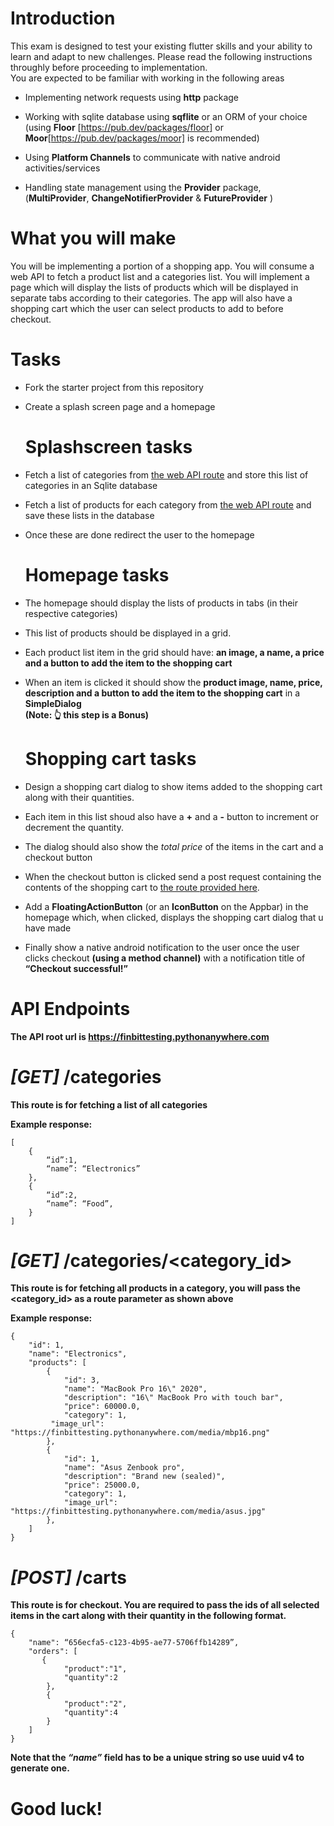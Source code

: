 # **Introduction**
This exam is designed to test your existing flutter skills and your ability to learn and adapt to new challenges. Please read the following instructions throughly before proceeding to implementation.  
You are expected to be familiar with working in the following areas

-   Implementing network requests using **http** package

-   Working with sqlite database using **sqflite** or an ORM of your choice (using **Floor** [https://pub.dev/packages/floor] or **Moor**[https://pub.dev/packages/moor] is recommended)
    
-   Using **Platform Channels** to communicate with native android activities/services
    
-   Handling state management using the **Provider** package, (**MultiProvider**, **ChangeNotifierProvider** & **FutureProvider** )


# **What you will make**

You will be implementing a portion of a shopping app. You will consume a web API to fetch a product list and a categories list. You will implement a page which will display the lists of products which will be displayed in separate tabs according to their categories. The app will also have a shopping cart which the user can select products to add to before checkout.

# **Tasks**

 - Fork the starter project from this repository
 - Create a splash screen page  and a homepage


    # **Splashscreen tasks**
    
 - Fetch a list of categories from [the web API route](#get-categories) and store this list
       of categories in an Sqlite database
 - Fetch a list of products for each category from [the web API route](#get-categoriescategory_id) and save these lists
       in the database

 - Once these are done redirect the user to the homepage

	# **Homepage tasks**  


-   The homepage should display the lists of products in tabs (in their respective categories)

-   This list of products should be displayed in a grid. 

-   Each product list item in the grid should have: **an image, a name, a price and a button to add the item to the shopping cart**

-   When an item is clicked it should show the **product image, name, price, description and a button to add the item to the shopping cart** in a **SimpleDialog**  
    **(Note: 👆 this step is a Bonus)**

    # **Shopping cart tasks**


-   Design a shopping cart dialog to show items added to the shopping cart along with their quantities. 

-   Each item in this list shoud also have a **+** and a **-** button to increment or decrement the quantity.
-   The dialog should also show the *total price* of the items in the cart and a checkout button

-   When the checkout button is clicked send a post request containing the contents of the shopping cart to [the route provided here](#post-carts).

-   Add a **FloatingActionButton** (or an **IconButton** on the Appbar) in the homepage which, when clicked, displays the shopping cart dialog that u have made

-   Finally show a native android notification to the user once the user clicks checkout **(using a method channel)** with a notification title of **“Checkout successful!”**


# **API Endpoints**
 **The API root url is https://finbittesting.pythonanywhere.com**
 
  # *[GET]*  **/categories**

**This route is for fetching a list of all categories**

**Example response:**

    [
		{
			“id”:1,
			“name”: “Electronics”
		},
		{
			“id”:2,
			“name”: “Food”,
		}
	]


 # *[GET]* **/categories/<category_id>**
**This route is for fetching all products in a category, you will pass the <category_id> as a route parameter as shown above**	

**Example response:**

    {
        "id": 1,
        "name": "Electronics",
        "products": [
            {
                "id": 3,
                "name": "MacBook Pro 16\" 2020",
                "description": "16\" MacBook Pro with touch bar",
                "price": 60000.0,
                "category": 1,
             "image_url": "https://finbittesting.pythonanywhere.com/media/mbp16.png"
            },
            {
                "id": 1,
                "name": "Asus Zenbook pro",
                "description": "Brand new (sealed)",
                "price": 25000.0,
                "category": 1,
                "image_url": "https://finbittesting.pythonanywhere.com/media/asus.jpg"
            },
        ]
    }



 # *[POST]* **/carts**
 **This route is for checkout. You are required to pass the ids of all selected items in the cart along with their quantity in the following format.**

    {
        "name": “656ecfa5-c123-4b95-ae77-5706ffb14289”,
        "orders": [
           {
                "product":"1",
                "quantity":2
            },
            {
                "product":"2",
                "quantity":4
            }
        ]
    }
**Note that the *“name”* field has to be a unique string so use uuid v4 to generate one.**


# **Good luck!**